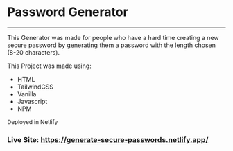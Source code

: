 # Password Generator
<hr>
This Generator was made for people who have a hard time creating a new secure password by generating them a password with the length chosen (8-20 characters).

This Project was made using:
* HTML
* TailwindCSS
* Vanilla 
* Javascript 
* NPM

<font size='2'>Deployed in Netlify</font>


### Live Site: https://generate-secure-passwords.netlify.app/
